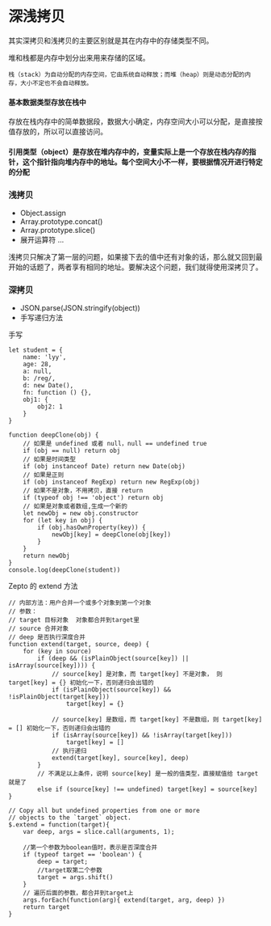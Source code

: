 # 深浅拷贝

其实深拷贝和浅拷贝的主要区别就是其在内存中的存储类型不同。

堆和栈都是内存中划分出来用来存储的区域。

`栈（stack）为自动分配的内存空间，它由系统自动释放；而堆（heap）则是动态分配的内存，大小不定也不会自动释放。`

#### 基本数据类型存放在栈中
存放在栈内存中的简单数据段，数据大小确定，内存空间大小可以分配，是直接按值存放的，所以可以直接访问。

#### 引用类型（object）是存放在堆内存中的，变量实际上是一个存放在栈内存的指针，这个指针指向堆内存中的地址。每个空间大小不一样，要根据情况开进行特定的分配

### 浅拷贝

* Object.assign
* Array.prototype.concat()
* Array.prototype.slice()
* 展开运算符 ...

浅拷贝只解决了第一层的问题，如果接下去的值中还有对象的话，那么就又回到最开始的话题了，两者享有相同的地址。要解决这个问题，我们就得使用深拷贝了。

### 深拷贝

* JSON.parse(JSON.stringify(object))
* 手写递归方法

手写

```
let student = {
    name: 'lyy',
    age: 28,
    a: null,
    b: /reg/,
    d: new Date(),
    fn: function () {},
    obj1: {
        obj2: 1
    }
}

function deepClone(obj) {
    // 如果是 undefined 或者 null，null == undefined true
    if (obj == null) return obj     
    // 如果是时间类型
    if (obj instanceof Date) return new Date(obj)
    // 如果是正则
    if (obj instanceof RegExp) return new RegExp(obj)
    // 如果不是对象，不用拷贝，直接 return
    if (typeof obj !== 'object') return obj
    // 如果是对象或者数组,生成一个新的
    let newObj = new obj.constructor
    for (let key in obj) {
        if (obj.hasOwnProperty(key)) {
            newObj[key] = deepClone(obj[key])
        }
    }
    return newObj
}
console.log(deepClone(student))
```


Zepto 的 extend 方法
```
// 内部方法：用户合并一个或多个对象到第一个对象
// 参数：
// target 目标对象  对象都合并到target里
// source 合并对象
// deep 是否执行深度合并
function extend(target, source, deep) {
    for (key in source)
        if (deep && (isPlainObject(source[key]) || isArray(source[key]))) {
            // source[key] 是对象，而 target[key] 不是对象， 则 target[key] = {} 初始化一下，否则递归会出错的
            if (isPlainObject(source[key]) && !isPlainObject(target[key]))
                target[key] = {}

            // source[key] 是数组，而 target[key] 不是数组，则 target[key] = [] 初始化一下，否则递归会出错的
            if (isArray(source[key]) && !isArray(target[key]))
                target[key] = []
            // 执行递归
            extend(target[key], source[key], deep)
        }
        // 不满足以上条件，说明 source[key] 是一般的值类型，直接赋值给 target 就是了
        else if (source[key] !== undefined) target[key] = source[key]
}

// Copy all but undefined properties from one or more
// objects to the `target` object.
$.extend = function(target){
    var deep, args = slice.call(arguments, 1);

    //第一个参数为boolean值时，表示是否深度合并
    if (typeof target == 'boolean') {
        deep = target;
        //target取第二个参数
        target = args.shift()
    }
    // 遍历后面的参数，都合并到target上
    args.forEach(function(arg){ extend(target, arg, deep) })
    return target
}
```
